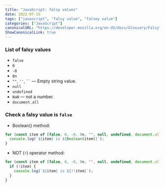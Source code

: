 ```yaml
---
title: "JavaScript: falsy values"
date: 2022-07-15
tags: ["javascript", "falsy value", "falsey value"]
categories: ["JavaScript"]
canonicalURL: "https://developer.mozilla.org/en-US/docs/Glossary/Falsy"
ShowCanonicalLink: true
---
```


### List of falsy values

- `false`
- `0`
- `-0`
- `0n`
- `""`, `''`, ` `` ` — Empty string value.
- `null`
- `undefined`
- `NaN` — not a number.
- `document.all`

### Check a falsy value is `false`

- Boolean() method:

```javascript
for (const item of [false, 0, -0, 0n, "", null, undefined, document.all]) {
  console.log(`${item} is ${Boolean(item)}`);
}
```

- NOT (`!`) operator method:

```javascript
for (const item of [false, 0, -0, 0n, "", null, undefined, document.all]) {
  if (!item) {
    console.log(`${item} is ${!!item}`);
  }
}
```
